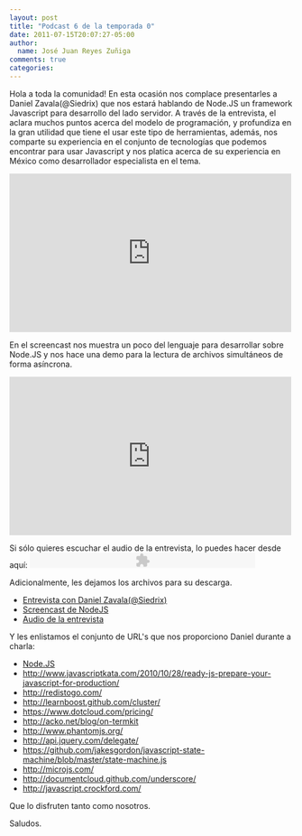 ```yaml
---
layout: post
title: "Podcast 6 de la temporada 0"
date: 2011-07-15T20:07:27-05:00
author:
  name: José Juan Reyes Zuñiga
comments: true
categories: 
---
```


Hola a toda la comunidad!
En esta ocasión nos complace presentarles a Daniel Zavala(@Siedrix) que nos estará hablando de Node.JS un framework Javascript para desarrollo del lado servidor. A través de la entrevista, el aclara muchos puntos acerca del modelo de programación, y profundiza en la gran utilidad que tiene el usar este tipo de herramientas, además, nos comparte su experiencia en el conjunto de tecnologías que podemos encontrar para usar Javascript y nos platica acerca de su experiencia en México como desarrollador especialista en el tema.

<iframe src="https://player.vimeo.com/video/26493350?color=ff9933" height="281" width="500" frameborder="0"></iframe>

<!-- more -->

En el screencast nos muestra un poco del lenguaje para desarrollar sobre Node.JS y nos hace una demo para la lectura de archivos simultáneos de forma asíncrona.

<iframe src="https://player.vimeo.com/video/26496629?title=0&amp;byline=0&amp;portrait=0&amp;color=ff9933" height="281" width="500" frameborder="0"></iframe>

Si sólo quieres escuchar el audio de la entrevista, lo puedes hacer desde aquí:
<object width="400" height="27" classid="clsid:d27cdb6e-ae6d-11cf-96b8-444553540000" codebase="http://download.macromedia.com/pub/shockwave/cabs/flash/swflash.cab#version=6,0,40,0"><param name="src" value="http://www.google.com/reader/ui/3523697345-audio-player.swf" /><param name="quality" value="best" /><param name="flashvars" value="audioUrl=http://s3.amazonaws.com/media.vivecodigo.org/podcast/temporada0/ViveCodigo00x06_a.mp3" /><embed width="400" height="27" type="application/x-shockwave-flash" src="http://www.google.com/reader/ui/3523697345-audio-player.swf" quality="best" flashvars="audioUrl=http://s3.amazonaws.com/media.vivecodigo.org/podcast/temporada0/ViveCodigo00x06_a.mp3" /></object>

Adicionalmente, les dejamos los archivos para su descarga.
<ul>
  <li><a href="http://s3.amazonaws.com/media.vivecodigo.org/podcast/temporada0/ViveCodigo00x06_a.mov">Entrevista con Daniel Zavala(@Siedrix)</a></li>
  <li><a href="http://s3.amazonaws.com/media.vivecodigo.org/podcast/temporada0/ViveCodigo00x06_b.mov">Screencast de NodeJS</a></li>
  <li><a href="http://s3.amazonaws.com/media.vivecodigo.org/podcast/temporada0/ViveCodigo00x06_a.mp3">Audio de la entrevista</a></li>
</ul>
Y les enlistamos el conjunto de URL's que nos proporciono Daniel durante a charla:
<ul>
  <li><a href="http://nodejs.org/">Node.JS</a></li>
  <li><a href="http://www.javascriptkata.com/2010/10/28/ready-js-prepare-your-javascript-for-production/">http://www.javascriptkata.com/2010/10/28/ready-js-prepare-your-javascript-for-production/</a></li>
  <li><a href="http://redistogo.com/">http://redistogo.com/</a></li>
  <li><a href="http://learnboost.github.com/cluster/">http://learnboost.github.com/cluster/</a></li>
  <li><a href="https://www.dotcloud.com/pricing/">https://www.dotcloud.com/pricing/</a></li>
  <li><a href="http://acko.net/blog/on-termkit">http://acko.net/blog/on-termkit</a></li>
  <li><a href="http://www.phantomjs.org/">http://www.phantomjs.org/</a></li>
  <li><a href="http://api.jquery.com/delegate/">http://api.jquery.com/delegate/</a></li>
  <li><a href="https://github.com/jakesgordon/javascript-state-machine/blob/master/state-machine.js">https://github.com/jakesgordon/javascript-state-machine/blob/master/state-machine.js</a></li>
  <li><a href="http://microjs.com/">http://microjs.com/</a></li>
  <li><a href="http://documentcloud.github.com/underscore/">http://documentcloud.github.com/underscore/</a></li>
  <li><a href="http://javascript.crockford.com/">http://javascript.crockford.com/</a></li>
</ul>
Que lo disfruten tanto como nosotros.

Saludos.
